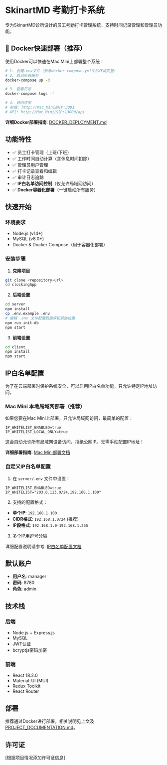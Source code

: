 # SkinartMD 考勤打卡系统

专为SkinartMD诊所设计的员工考勤打卡管理系统，支持时间记录管理和管理员功能。

## 🚀 Docker快速部署（推荐）

使用Docker可以快速在Mac Mini上部署整个系统：

```bash
# 1. 创建.env文件（参考docker-compose.yml中的环境变量）
# 2. 启动所有服务
docker-compose up -d

# 3. 查看日志
docker-compose logs -f

# 4. 访问应用
# 前端: http://Mac_Mini的IP:3001
# API: http://Mac_Mini的IP:13000/api
```

**详细Docker部署指南**: [DOCKER_DEPLOYMENT.md](DOCKER_DEPLOYMENT.md)

## 功能特性

- ✅ 员工打卡管理（上班/下班）
- ✅ 工作时间自动计算（含休息时间扣除）
- ✅ 管理员用户管理
- ✅ 打卡记录查看和编辑
- ✅ 审计日志追踪
- ✅ **IP白名单访问控制**（仅允许局域网访问）
- ✅ **Docker容器化部署**（一键启动所有服务）

## 快速开始

### 环境要求

- Node.js (v14+)
- MySQL (v8.0+)
- Docker & Docker Compose（用于容器化部署）

### 安装步骤

1. **克隆项目**
```bash
git clone <repository-url>
cd clockingApp
```

2. **后端设置**
```bash
cd server
npm install
cp .env.example .env
# 编辑 .env 文件配置数据库和其他设置
npm run init-db
npm start
```

3. **前端设置**
```bash
cd client
npm install
npm start
```

## IP白名单配置

为了在云端部署时保护系统安全，可以启用IP白名单功能，只允许特定IP地址访问。

### Mac Mini 本地局域网部署（推荐）

如果您要在Mac Mini上部署，只允许局域网访问，最简单的配置：

```env
IP_WHITELIST_ENABLED=true
IP_WHITELIST_LOCAL_ONLY=true
```

这会自动允许所有局域网设备访问，拒绝公网IP。无需手动配置IP地址！

**详细部署指南**: [Mac Mini部署文档](server/MAC_MINI_DEPLOYMENT.md)

### 自定义IP白名单配置

1. 在 `server/.env` 文件中设置：
```env
IP_WHITELIST_ENABLED=true
IP_WHITELIST="203.0.113.0/24,192.168.1.100"
```

2. 支持的配置格式：
- **单个IP**: `192.168.1.100`
- **CIDR格式**: `192.168.1.0/24` (推荐)
- **IP段格式**: `192.168.1.0-192.168.1.255`

3. 多个IP用逗号分隔

详细配置说明请参考: [IP白名单配置文档](server/IP_WHITELIST_CONFIG.md)

## 默认账户

- **用户名**: manager
- **密码**: 8780
- **角色**: admin

## 技术栈

### 后端
- Node.js + Express.js
- MySQL
- JWT认证
- bcryptjs密码加密

### 前端
- React 18.2.0
- Material-UI (MUI)
- Redux Toolkit
- React Router

## 部署

推荐通过Docker进行部署，相关说明见上文及 [PROJECT_DOCUMENTATION.md](PROJECT_DOCUMENTATION.md)。

## 许可证

[根据项目情况添加许可证信息]

